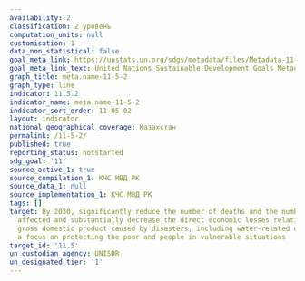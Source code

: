 ```yaml
---
availability: 2
classification: 2 уровень
computation_units: null
customisation: 1
data_non_statistical: false
goal_meta_link: https://unstats.un.org/sdgs/metadata/files/Metadata-11-05-02.pdf
goal_meta_link_text: United Nations Sustainable Development Goals Metadata (pdf 2066kB)
graph_title: meta.name-11-5-2
graph_type: line
indicator: 11.5.2
indicator_name: meta.name-11-5-2
indicator_sort_order: 11-05-02
layout: indicator
national_geographical_coverage: Казахстан
permalink: /11-5-2/
published: true
reporting_status: notstarted
sdg_goal: '11'
source_active_1: true
source_compilation_1: КЧС МВД РК
source_data_1: null
source_implementation_1: КЧС МВД РК
tags: []
target: By 2030, significantly reduce the number of deaths and the number of people
  affected and substantially decrease the direct economic losses relative to global
  gross domestic product caused by disasters, including water-related disasters, with
  a focus on protecting the poor and people in vulnerable situations
target_id: '11.5'
un_custodian_agency: UNISDR
un_designated_tier: '1'
---
```

